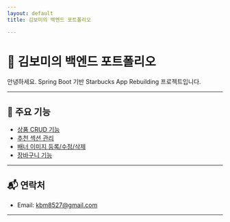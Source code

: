 ```yaml
---
layout: default
title: 김보미의 백엔드 포트폴리오

---
```


# 🌟 김보미의 백엔드 포트폴리오

안녕하세요. Spring Boot 기반 Starbucks App Rebuilding 프로젝트입니다.

---

## 📌 주요 기능

-  [상품 CRUD 기능](./product.md)  
-  [추천 섹션 관리](./featured-section.md)  
-  [배너 이미지 등록/수정/삭제](./banner-image.md)  
-  [장바구니 기능](./cart.md)

---

## 📬 연락처

- Email: kbm8527@gmail.com
---

